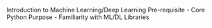 Introduction to Machine Learning/Deep Learning
Pre-requisite - Core Python
Purpose - Familiarity with ML/DL Libraries
 
